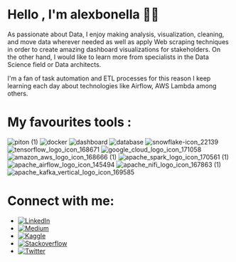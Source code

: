 # Hello , I'm alexbonella 👨‍💻

As passionate about Data, I enjoy making analysis, visualization, cleaning, and move data wherever needed as well as apply Web scraping techniques in order to create amazing dashboard visualizations for stakeholders. On the other hand, I would like to learn more from specialists in the Data Science field or Data architects.

I'm a fan of task automation and ETL processes for this reason I keep learning each day about technologies like Airflow, AWS Lambda among others.

# My favourites tools : 
![piton (1)](https://user-images.githubusercontent.com/45697319/119986243-39700700-bf89-11eb-9553-4901245868b1.png)
![docker](https://user-images.githubusercontent.com/45697319/119987060-37f30e80-bf8a-11eb-9f30-05a3d89307b0.png)
![dashboard](https://user-images.githubusercontent.com/45697319/119987731-f6169800-bf8a-11eb-90d7-15128e0a5766.png)
![database](https://user-images.githubusercontent.com/45697319/119987733-f6169800-bf8a-11eb-9e06-74db56c928bc.png)
![snowflake-icon_22139](https://user-images.githubusercontent.com/45697319/119988928-3fb3b280-bf8c-11eb-96b0-8318b770555d.png)
![tensorflow_logo_icon_168671](https://user-images.githubusercontent.com/45697319/119989254-97521e00-bf8c-11eb-8bf0-e8aa152f0d9a.png)
![google_cloud_logo_icon_171058](https://user-images.githubusercontent.com/45697319/119989256-97eab480-bf8c-11eb-918b-e476b42a850e.png)
![amazon_aws_logo_icon_168666 (1)](https://user-images.githubusercontent.com/45697319/119990218-b1d8c700-bf8d-11eb-975a-74ba6d098d9f.png)
![apache_spark_logo_icon_170561 (1)](https://user-images.githubusercontent.com/45697319/119990347-d765d080-bf8d-11eb-9817-ae8141a64566.png)
![apache_airflow_logo_icon_145494](https://user-images.githubusercontent.com/45697319/119988556-da5fc180-bf8b-11eb-9cea-ace928e1d021.png)
![apache_nifi_logo_icon_167863 (1)](https://user-images.githubusercontent.com/45697319/119990454-f5cbcc00-bf8d-11eb-9e82-71afe9c647b7.png)
![apache_kafka_vertical_logo_icon_169585](https://user-images.githubusercontent.com/45697319/119988561-daf85800-bf8b-11eb-9d34-013215e051e7.png)

# Connect with me: 

* [![LinkedIn](https://img.shields.io/badge/-LinkedIn-3b5998)](https://www.linkedin.com/in/alexanderbolano)
* [![Medium](https://img.shields.io/badge/-Medium-black)](https://datexland.medium.com/)
* [![Kaggle](https://img.shields.io/badge/-Kaggle-blue)](https://www.kaggle.com/alexbonella)
* [![Stackoverflow](https://img.shields.io/badge/-Stackoverflow-ff7c55)](https://stackoverflow.com/story/alexbonella)
* [![Twitter](https://img.shields.io/badge/-@Alex_bonella-1DA1F2)](https://twitter.com/Alex_bonella)
